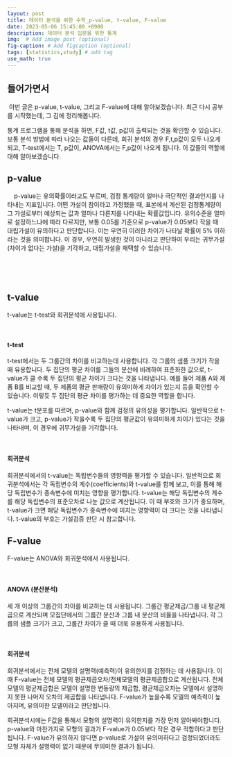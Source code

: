 ```yaml
---
layout: post
title: 데이터 분석을 위한 수학_p-value, t-value, F-value
date: 2023-05-06 15:45:00 +0900
description: 데이터 분석 입문을 위한 통계
img:  # Add image post (optional)
fig-caption: # Add figcaption (optional)
tags: [statistics,study] # add tag
use_math: true
---
```


## 들어가면서 

​	이번 글은 p-value, t-value, 그리고 F-value에 대해 알아보겠습니다. 최근 다시 공부를 시작했는데, 그 김에 정리해봅니다.

통계 프로그램을 통해 분석을 하면, F값, t값, p값이 출력되는 것을 확인할 수 있습니다. 보통 분석 방법에 따라 나오는 값들이 다른데, 회귀 분석의 경우 F,t,p값이 모두 나오게 되고, T-test에서는 T, p값이, ANOVA에서는 F,p값이 나오게 됩니다. 이 값들의 역할에 대해 알아보겠습니다. 

  

  

## p-value

&nbsp; &nbsp;&nbsp;p-value는 유의확률이라고도 부르며, 검정 통계량이 얼마나 극단적인 결과인지를 나타내는 지표입니다. 어떤 가설이 참이라고 가정했을 때, 표본에서 계산된 검정통계량이 그 가설로부터 예상되는 값과 얼마나 다른지를 나타내는 확률값입니다. 유의수준을 얼마로 설정하느냐에 따라 다르지만, 보통 0.05를 기준으로 p-value가 0.05보다 작을 때 대립가설이 유의하다고 판단합니다. 이는 우연히 이러한 차이가 나타날 확률이 5% 이하라는 것을 의미합니다. 이 경우, 우연히 발생한 것이 아니라고 판단하여 우리는 귀무가설(차이가 없다는 가설)을 기각하고, 대립가설을 채택할 수 있습니다. 

​                

​                    

## t-value

t-value는 t-test와 회귀분석에 사용됩니다.

​                         

#### t-test

t-test에서는 두 그룹간의 차이를 비교하는데 사용합니다. 각 그룹의 샘플 크기가 작을 때 유용합니다. 두 집단의 평균 차이를 그들의 분산에 비례하여 표준화한 값으로, t-value가 클 수록 두 집단의 평균 차이가 크다는 것을 나타냅니다. 예를 들어 제품 A와 제품 B를 비교할 때, 두 제품의 평균 판매량이 유의미하게 차이가 있는지 등을 확인할 수 있습니다. 이렇듯 두 집단의 평균 차이를 평가하는 데 중요한 역할을 합니다.

t-value는 t분포를 따르며, p-value와 함께 검정의 유의성을 평가합니다. 일반적으로 t-value가 크고, p-value가 작을수록 두 집단의 평균값이 유의미하게 차이가 있다는 것을 나타내며, 이 경우에 귀무가설을 기각합니다.

​                         

#### 회귀분석

회귀분석에서의 t-value는 독립변수들의 영향력을 평가할 수 있습니다. 일반적으로 회귀분석에서는 각 독립변수의 계수(coefficients)와 t-value를 함께 보고, 이를 통해 해당 독립변수가 종속변수에 미치는 영향을 평가합니다. t-value는 해당 독립변수의 계수를 해당 독립변수의 표준오차로 나눈 값으로 계산됩니다. 이 때 부호와 크기가 중요하며, t-value가 크면 해당 독립변수가 종속변수에 미치는 영향력이 더 크다는 것을 나타냅니다. t-value의 부호는 가설검증 판단 시 참고합니다.



## F-value

F-value는 ANOVA와 회귀분석에서 사용됩니다.

​                          

#### ANOVA (분산분석)

세 개 이상의 그룹간의 차이를 비교하는 데 사용됩니다. 그룹간 평균제곱/그룹 내 평균제곱으로 계산되며 모집단에서의 그룹간 분산과 그룹 내 분산의 비율을 나타냅니다. 각 그룹의 샘플 크기가 크고, 그룹간 차이가 클 때 더욱 유용하게 사용됩니다. 

​                

#### 회귀분석

회귀분석에서는 전체 모델의 설명력(예측력)이 유의한지를 검정하는 데 사용됩니다. 이 때 F-value는 전체 모델의 평균제곱오차/전체모델의 평균제곱합으로 계산됩니다. 전체 모델의 평균제곱합은 모델이 설명한 변동량의 제곱합, 평균제곱오차는 모델에서 설명하지 못한 나머지 오차의 제곱합을 나타냅니다. F-value가 높을수록 모델의 예측력이 높아지며, 유의미한 모델이라고 판단됩니다.

회귀분석시에는 F값을 통해서 모형의 설명력이 유의한지를 가장 먼저 알아봐야합니다. p-value와 마찬가지로 모형의 결과가 F-value가 0.05보다 작은 경우 적합하다고 판단됩니다. F-value가 유의하지 않다면 p-value로 가설이 유의미하다고 검정되었더라도 모형 자체가 설명력이 없기 때문에 무의미한 결과가 됩니다. 





​                                 



  

